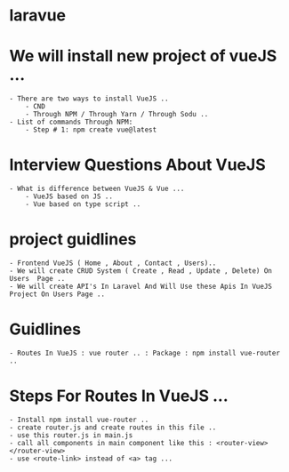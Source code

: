 # laravue
# We will install new project of vueJS ...
    - There are two ways to install VueJS ..
        - CND
        - Through NPM / Through Yarn / Through Sodu ..
    - List of commands Through NPM:
        - Step # 1: npm create vue@latest
# Interview Questions About VueJS
    - What is difference between VueJS & Vue ...
        - VueJS based on JS ..
        - Vue based on type script ..
# project guidlines
    - Frontend VueJS ( Home , About , Contact , Users)..
    - We will create CRUD System ( Create , Read , Update , Delete) On Users  Page ..
    - We will create API's In Laravel And Will Use these Apis In VueJS Project On Users Page ..
# Guidlines
    - Routes In VueJS : vue router .. : Package : npm install vue-router ..
# Steps For Routes In VueJS ...
    - Install npm install vue-router ..
    - create router.js and create routes in this file ..
    - use this router.js in main.js
    - call all components in main component like this : <router-view></router-view> 
    - use <route-link> instead of <a> tag ...
